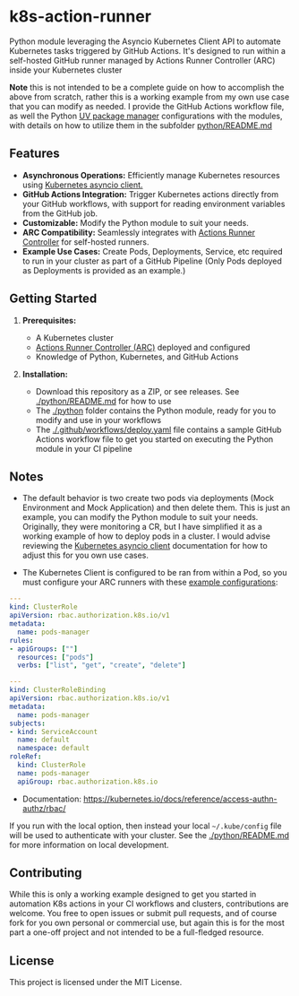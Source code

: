 # k8s-action-runner
Python module leveraging the Asyncio Kubernetes Client API to automate Kubernetes tasks triggered by GitHub Actions. It's designed to run within a self-hosted GitHub runner managed by Actions Runner Controller (ARC) inside your Kubernetes cluster

**Note** this is not intended to be a complete guide on how to accomplish the above from scratch, rather this is a working example from my own use case that you can modify as needed. I provide the GitHub Actions workflow file, as well the Python [UV package manager](https://github.com/astral-sh/uv) configurations with the modules, with details on how to utilize them in the subfolder [python/README.md](README)

## Features

* **Asynchronous Operations:** Efficiently manage Kubernetes resources using [Kubernetes asyncio client.](https://github.com/tomplus/kubernetes_asyncio)
* **GitHub Actions Integration:** Trigger Kubernetes actions directly from your GitHub workflows, with support for reading environment variables from the GitHub job.
* **Customizable:** Modify the Python module to suit your needs.
* **ARC Compatibility:** Seamlessly integrates with [Actions Runner Controller](https://github.com/actions/actions-runner-controller) for self-hosted runners.
* **Example Use Cases:** Create Pods, Deployments, Service, etc required to run in your cluster as part of a GitHub Pipeline (Only Pods deployed as Deployments is provided as an example.)

## Getting Started

1. **Prerequisites:**
   * A Kubernetes cluster
   * [Actions Runner Controller (ARC)](https://github.com/actions/actions-runner-controller) deployed and configured
   * Knowledge of Python, Kubernetes, and GitHub Actions

2. **Installation:**
   - Download this repository as a ZIP, or see releases. See [./python/README.md](README) for how to use
   - The [./python](python) folder contains the Python module, ready for you to modify and use in your workflows
   - The [./.github/workflows/deploy.yaml](deploy) file contains a sample GitHub Actions workflow file to get you started on executing the Python module in your CI pipeline

## Notes

- The default behavior is two create two pods via deployments (Mock Environment and Mock Application) and then delete them. This is just an example, you can modify the Python module to suit your needs. Originally, they were monitoring a CR, but I have simplified it as a working example of how to deploy pods in a cluster. I would advise reviewing the [Kubernetes asyncio client](https://github.com/tomplus/kubernetes_asyncio) documentation for how to adjust this for you own use cases.

- The Kubernetes Client is configured to be ran from within a Pod, so you must configure your ARC runners with these [example configurations](https://github.com/kubernetes-client/python/blob/master/examples/in_cluster_config.py):

```yaml
---
kind: ClusterRole
apiVersion: rbac.authorization.k8s.io/v1
metadata:
  name: pods-manager
rules:
- apiGroups: [""]
  resources: ["pods"]
  verbs: ["list", "get", "create", "delete"]

---
kind: ClusterRoleBinding
apiVersion: rbac.authorization.k8s.io/v1
metadata:
  name: pods-manager
subjects:
- kind: ServiceAccount
  name: default
  namespace: default
roleRef:
  kind: ClusterRole
  name: pods-manager
  apiGroup: rbac.authorization.k8s.io
```
- Documentation: https://kubernetes.io/docs/reference/access-authn-authz/rbac/

If you run with the local option, then instead your local `~/.kube/config` file will be used to authenticate with your cluster. See the [./python/README.md](README) for more information on local development.

## Contributing

While this is only a working example designed to get you started in automation K8s actions in your CI workflows and clusters, contributions are welcome. You free to open issues or submit pull requests, and of course fork for you own personal or commercial use, but again this is for the most part a one-off project and not intended to be a full-fledged resource.

## License

This project is licensed under the MIT License.